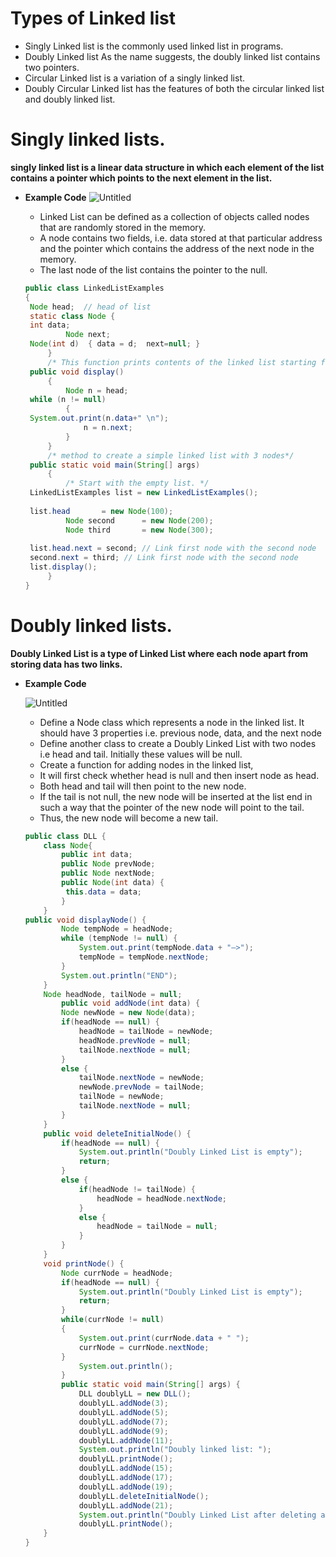 # Types of Linked list
- Singly Linked list  is the commonly used linked list in programs.
- Doubly Linked list  As the name suggests, the doubly linked list contains two pointers.
- Circular Linked list  is a variation of a singly linked list.
- Doubly Circular Linked list  has the features of both the circular linked list and doubly linked list.



# Singly linked lists.

**singly linked list is a linear data structure in which each element of the list contains a pointer which points to the next element in the list.**

- **Example Code**
    ![Untitled](https://s3.us-west-2.amazonaws.com/secure.notion-static.com/390a379c-dd27-40f9-b0b9-0702da05f23d/Untitled.png?X-Amz-Algorithm=AWS4-HMAC-SHA256&X-Amz-Content-Sha256=UNSIGNED-PAYLOAD&X-Amz-Credential=AKIAT73L2G45EIPT3X45%2F20220713%2Fus-west-2%2Fs3%2Faws4_request&X-Amz-Date=20220713T154328Z&X-Amz-Expires=86400&X-Amz-Signature=eba4cbac84fc25199800c6df1bbf4de861e440c294fa2fe5752fd3f0d00ada7d&X-Amz-SignedHeaders=host&response-content-disposition=filename%20%3D%22Untitled.png%22&x-id=GetObject)
    
    - Linked List can be defined as a collection of objects called nodes that are randomly stored in the memory.
    - A node contains two fields, i.e. data stored at that particular address and the pointer which contains the address of the next node in the memory.
    - The last node of the list contains the pointer to the null.
    
    ```java
    public class LinkedListExamples  
    {  
     Node head;  // head of list  
     static class Node {  
     int data;  
             Node next;  
     Node(int d)  { data = d;  next=null; }  
         }  
         /* This function prints contents of the linked list starting from head */  
     public void display()  
         {  
             Node n = head;  
     while (n != null)  
             {  
     System.out.print(n.data+" \n");  
                 n = n.next;  
             }  
         }  
         /* method to create a simple linked list with 3 nodes*/  
     public static void main(String[] args)  
         {  
             /* Start with the empty list. */  
     LinkedListExamples list = new LinkedListExamples();  
      
     list.head       = new Node(100);  
             Node second      = new Node(200);  
             Node third       = new Node(300);  
      
     list.head.next = second; // Link first node with the second node  
     second.next = third; // Link first node with the second node  
     list.display();  
         }  
    }
    ```


# Doubly linked lists.

**Doubly Linked List is a type of Linked List where each node apart from storing data has two links.**

- **Example Code**
    
    ![Untitled](https://s3.us-west-2.amazonaws.com/secure.notion-static.com/860793d4-c48c-4ecd-87dd-84979c1c168b/Untitled.png?X-Amz-Algorithm=AWS4-HMAC-SHA256&X-Amz-Content-Sha256=UNSIGNED-PAYLOAD&X-Amz-Credential=AKIAT73L2G45EIPT3X45%2F20220713%2Fus-west-2%2Fs3%2Faws4_request&X-Amz-Date=20220713T170141Z&X-Amz-Expires=86400&X-Amz-Signature=47dc4b206977ebd649f0c40cd4298d0621bd35c4d981b9431f9be721a48b0864&X-Amz-SignedHeaders=host&response-content-disposition=filename%20%3D%22Untitled.png%22&x-id=GetObject)
    
    - Define a Node class which represents a node in the linked list. It should have 3 properties i.e. previous node, data, and the next node
    - Define another class to create a Doubly Linked List with two nodes i.e head and tail. Initially these values will be null.
    - Create a function for adding nodes in the linked list,
    - It will first check whether head is null and then insert node as head.
    - Both head and tail will then point to the new node.
    - If the tail is not null, the new node will be inserted at the list end in such a way that the pointer of the new node will point to the tail.
    - Thus, the new node will become a new tail.
    
    ```java
    public class DLL {
        class Node{
            public int data;
            public Node prevNode;
            public Node nextNode;
            public Node(int data) {
             this.data = data;
            }
        }
    public void displayNode() {
            Node tempNode = headNode;
            while (tempNode != null) {
                System.out.print(tempNode.data + "–>");
                tempNode = tempNode.nextNode;
            }
            System.out.println("END");
        }
        Node headNode, tailNode = null;
            public void addNode(int data) {
            Node newNode = new Node(data);
            if(headNode == null) {
                headNode = tailNode = newNode;
                headNode.prevNode = null;
                tailNode.nextNode = null;
            }
            else {
                tailNode.nextNode = newNode;
                newNode.prevNode = tailNode;
                tailNode = newNode;
                tailNode.nextNode = null;
            }
        }
        public void deleteInitialNode() {
            if(headNode == null) {
                System.out.println("Doubly Linked List is empty");
                return;
            }
            else {
                if(headNode != tailNode) {
                    headNode = headNode.nextNode;
                }
                else {
                    headNode = tailNode = null;
                }
            }
        }
        void printNode() {
            Node currNode = headNode;
            if(headNode == null) {
                System.out.println("Doubly Linked List is empty");
                return;
            }
            while(currNode != null)
            {
                System.out.print(currNode.data + " ");
                currNode = currNode.nextNode;
            }
                System.out.println();
            }
            public static void main(String[] args) {
                DLL doublyLL = new DLL();
                doublyLL.addNode(3);
                doublyLL.addNode(5);
                doublyLL.addNode(7);
                doublyLL.addNode(9);
                doublyLL.addNode(11);
                System.out.println("Doubly linked list: ");
                doublyLL.printNode();
                doublyLL.addNode(15);
                doublyLL.addNode(17);
                doublyLL.addNode(19);
                doublyLL.deleteInitialNode();
                doublyLL.addNode(21);
                System.out.println("Doubly Linked List after deleting at the beginning: ");
                doublyLL.printNode();
        }
    }
    ```
